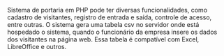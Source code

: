 Sistema de portaria em PHP pode ter diversas funcionalidades, como cadastro de visitantes, registro de entrada e saída, controle de acesso, entre outras.
O sistema gera uma tabela csv no servidor onde está hospedado o sistema, quando o funcionário da empresa insere os dados dos visitantes na página web. Essa tabela é compatível com Excel, LibreOffice e outros.
